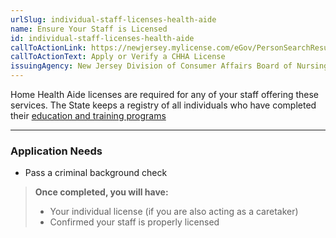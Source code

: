 ```yaml
---
urlSlug: individual-staff-licenses-health-aide
name: Ensure Your Staff is Licensed
id: individual-staff-licenses-health-aide
callToActionLink: https://newjersey.mylicense.com/eGov/PersonSearchResults.aspx?Facility=Y
callToActionText: Apply or Verify a CHHA License
issuingAgency: New Jersey Division of Consumer Affairs Board of Nursing
---
```

Home Health Aide licenses are required for any of your staff offering these services. The State keeps a registry of all individuals who have completed their [education and training programs](https://www.njconsumeraffairs.gov/nur/Pages/default.aspx)

---
### Application Needs

* Pass a criminal background check


>**Once completed, you will have:**
>
>- Your individual license (if you are also acting as a caretaker)
>- Confirmed your staff is properly licensed
